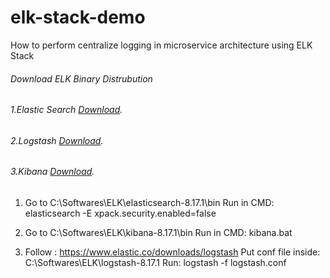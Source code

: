 # elk-stack-demo
How to perform centralize logging in microservice architecture using ELK Stack

###### Download ELK Binary Distrubution

###### 1.Elastic Search [Download](https://www.elastic.co/downloads/elasticsearch).
###### 2.Logstash [Download](https://www.elastic.co/downloads/kibana).
###### 3.Kibana [Download](https://artifacts.elastic.co/downloads/logstash/logstash-7.6.2.zip).


1.	Go to C:\Softwares\ELK\elasticsearch-8.17.1\bin
	Run in CMD: elasticsearch -E xpack.security.enabled=false

2.	Go to C:\Softwares\ELK\kibana-8.17.1\bin
	Run in CMD: kibana.bat

3.	Follow : https://www.elastic.co/downloads/logstash
	Put conf file inside: C:\Softwares\ELK\logstash-8.17.1
	Run: logstash -f logstash.conf
